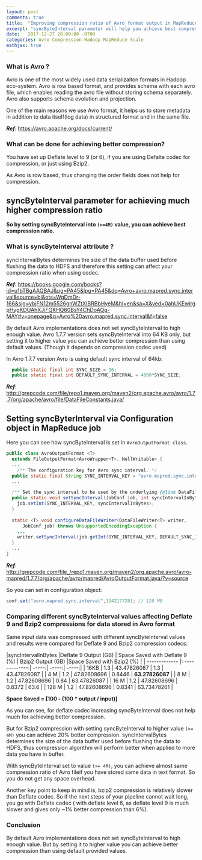 ```yaml
---
layout: post
comments: true
title:  "Improving compression ratio of Avro format output in MapReduce jobs"
excerpt: "syncByteInterval parameter will help you achieve best compression while writing into Avro format in your MapReduce jobs"
date:   2017-12-27 20:00:00 -0700
categories: Avro Compression Hadoop MapReduce Scale 
mathjax: true
---
```


### What is Avro ?

Avro is one of the most widely used data serializaiton formats in Hadoop eco-system. Avro is row based format, and provides schema with each avro file, which enables reading the avro file without storing schema separately. Avro also supports schema evolution and projection. 

One of the main reasons we use Avro format, it helps us to store metadata in addition to data itself(log data) in structured format and in the same file.

**_Ref_**: https://avro.apache.org/docs/current/

### What can be done for achieving better compression?

You have set up Deflate level to 9 (or 6), if you are using Defalte codec for compression, or just using Bzip2. 

As Avro is row based, thus changing the order fields does not help for compression. 

## syncByteInterval parameter for achieving much higher compression ratio

**So by setting syncByteInterval into `(>=4M)` value, you can achieve best compression ratio.**

### What is syncByteInterval attribute ?

syncIntervalBytes determines the size of the data buffer used before flushing the data to HDFS and therefore this setting can affect your compression ratio when using codec.

**_Ref_**: https://books.google.com/books?id=u1bTBgAAQBAJ&pg=PA45&lpg=PA45&dq=Avro+avro.mapred.sync.interval&source=bl&ots=WgDmDr-166&sig=ybjFN12m5526gnWZtXIBRBbHyeM&hl=en&sa=X&ved=0ahUKEwirgpHygKDUAhXJiFQKHQ60BsY4ChDoAQg-MAY#v=onepage&q=Avro%20avro.mapred.sync.interval&f=false 

By default Avro implementations does not set syncByteInterval to high enough value. Avro 1.7.7 version sets syncByteInterval into 64 KB only, but setting it to higher value you can achieve better compression than using default values. (Though it depends on compression codec used)

In Avro 1.7.7 version Avro is using default sync interval of 64kb:


```java
  public static final int SYNC_SIZE = 16;
  public static final int DEFAULT_SYNC_INTERVAL = 4000*SYNC_SIZE; 
```

**_Ref_**: http://grepcode.com/file/repo1.maven.org/maven2/org.apache.avro/avro/1.7.7/org/apache/avro/file/DataFileConstants.java/


## Setting syncByterInterval via Configuration object in MapReduce job

Here you can see how syncByteInterval is set in `AvroOutputFormat class`.

```java
public class AvroOutputFormat <T>
  extends FileOutputFormat<AvroWrapper<T>, NullWritable> {
  ...
    /** The configuration key for Avro sync interval. */
  public static final String SYNC_INTERVAL_KEY = "avro.mapred.sync.interval";
  ...

  /** Set the sync interval to be used by the underlying {@link DataFileWriter}.*/
  public static void setSyncInterval(JobConf job, int syncIntervalInBytes) {
    job.setInt(SYNC_INTERVAL_KEY, syncIntervalInBytes);
  }
  
  static <T> void configureDataFileWriter(DataFileWriter<T> writer,
      JobConf job) throws UnsupportedEncodingException {
    ...
    writer.setSyncInterval(job.getInt(SYNC_INTERVAL_KEY, DEFAULT_SYNC_INTERVAL));
  }
  ...
}
```

**_Ref_**: http://grepcode.com/file_/repo1.maven.org/maven2/org.apache.avro/avro-mapred/1.7.7/org/apache/avro/mapred/AvroOutputFormat.java/?v=source 


So you can set in configuration object:
```java
conf.set("avro.mapred.sync.interval",134217728); // 128 MB
```

### Comparing different syncByteInterval values affecting Deflate 9 and Bzip2 compressions for data stored in Avro format

Same input data was compressed with different syncByteInterval values and results were compared for Deflate 9 and Bzip2 compression codecs:

|syncIntervalInBytes |Deflate 9 Output (GB) |	Space Saved with Deflate 9 (%) |	Bzip2 Output (GB) |Space Saved with Bzip2 (%) |
|      ------------- |:       -------------:|                            -----:|                -----:|                     -----:|
|               16KB |                  1.3 |                      43.47826087 |                  1.3 | 	          43.47826087 |
|                4 M |                  1.2 |                      47.82608696 |               0.8446 |           **63.27826087** |
|                8 M |                  1.2 |                      47.82608696 |                 0.84 |               63.47826087 |
|               16 M |                  1.2 |                      47.82608696 |               0.8372 |                      63.6 |
|              128 M |                  1.2 |                      47.82608696 |               0.8341 |               63.73478261 |


**Space Saved = [100 - (100 * output / input)]**

As you can see, for deflate codec increasing syncByteInterval does not help much for achieving  better compression.

But for Bzip2 compression with setting syncByteInterval to higher value `(>= 4M)` you can achieve 20% better compression. syncIntervalBytes determines the size of the data buffer used before flushing the data to HDFS, thus compression algorithm will perform better when applied to more data you have in buffer. 

With syncByteInterval set to value `(>= 4M)`, you can achieve almost same compression ratio of Avro fileif you have stored same data in text format. So you do not get any space overhead.

Another key point to keep in mind is, bzip2 compression is relatively slower than Deflate codec. So if the next steps of your pipeline cannot wait long, you go with Deflate codec ( with deflate level 6, as deflate level 9 is much slower and gives only ~1% better compression than 6%).

### Conclusion
By default Avro implementations does not set syncByteInterval to high enough value. But by setting it to higher value you can achieve better compression than using default provided values.
